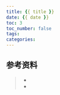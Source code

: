 ```yaml
---
title: {{ title }}
date: {{ date }}
toc: 3
toc_number: false
tags: 
categories: 
---
```






## 参考资料
> - []()
> - []()
